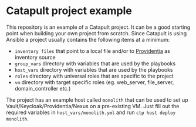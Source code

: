 # Catapult project example

This repository is an example of a Catapult project. It can be a good starting point when building your own project from scratch. Since Catapult is using Ansible a project usually contains the following items at a minimum:

- `inventory files` that point to a local file and/or to [Providentia](https://github.com/ClarifiedSecurity/Providentia) as inventory source
- `group_vars` directory with variables that are used by the playbooks
- `host_vars` directory with variables that are used by the playbooks
- `roles` directory with universal roles that are specific to the project
- `vm` directory with target specific roles (eg. web_server, file_server, domain_controller etc.)

The project has an example host called `monolith` that can be used to set up Vault/Keycloak/Providentia/Nexus on a pre-existing VM. Just fill out the required variables in `host_vars/monolith.yml` and run `ctp host deploy monolith`.
